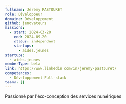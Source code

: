 ```yaml
---
fullname: Jérémy PASTOURET
role: Développeur
domaine: Développement
github: jenovateurs
missions:
  - start: 2024-03-20
    end: 2024-09-20
    status: independent
    startups:
      - aides.jeunes
startups:
  - aides.jeunes
memberType: beta
link: https://www.linkedin.com/in/jeremy-pastouret/
competences:
  - Développement Full-stack
teams: []
---
```

Passionné par l'éco-conception des services numériques